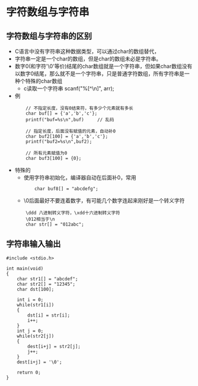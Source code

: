 # 字符数组与字符串
## 字符数组与字符串的区别
* C语言中没有字符串这种数据类型，可以通过char的数组替代，
* 字符串一定是一个char的数组，但是char的数组未必是字符串。
* 数字0(和字符'\0'等价)结尾的char数组就是一个字符串，但如果char数组没有以数字0结尾，那么就不是一个字符串，只是普通字符数组，所有字符串是一种个特殊的char数组
    * c读取一个字符串 scanf("%[^\n]", arr);
* 例
    ```
        // 不指定长度，没有0结束符，有多少个元素就有多长
        char buf[] = {'a','b','c'};
        printf("buf=%s\n",buf)     // 乱码

        // 指定长度，后面没有赋值的元素，自动补0
        char buf2[100] = {'a','b','c'};
        printf("buf2=%s\n",buf2);

        // 所有元素赋值为0
        char buf3[100] = {0};
    ```
* 特殊的
    * 使用字符串初始化，编译器自动在后面补0，常用
        ```
            char buf8[] = "abcdefg";
        ```
    * \0后面最好不要连着数字，有可能几个数字连起来刚好是一个转义字符
    ```
        \ddd 八进制转义字符，\xdd十六进制转义字符
        \012相当于\n
        char str[] = "012abc";
    ```

## 字符串输入输出
```
#include <stdio.h>

int main(void)
{
    char str1[] = "abcdef";
    char str2[] = "12345";
    char dst[100];

    int i = 0;
    while(str1[i])
    {
        dst[i] = str[i];
        i++;
    }
    int j = 0;
    while(str2[j])
    {
        dest[i+j] = str2[j];
        j++;
    }
    dest[i+j] = '\0';

    return 0;
}
```